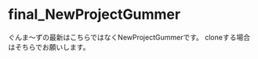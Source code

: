 final_NewProjectGummer
======================
ぐんま〜ずの最新はこちらではなくNewProjectGummerです。
cloneする場合はそちらでお願いします。
